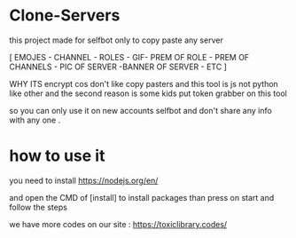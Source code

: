 # Clone-Servers

this project  made for selfbot only  to copy paste any server

 [ EMOJES  - CHANNEL - ROLES  - GIF- PREM OF ROLE  - PREM OF CHANNELS - PIC  OF SERVER -BANNER OF SERVER  - ETC ]

WHY ITS encrypt cos don't like copy pasters  and this tool is js not python like other and the second reason is some kids put token grabber on this tool 

so you can only use it on new accounts selfbot and don't share any info  with any one .
 


# how to use it 

you need to install  https://nodejs.org/en/


and open the CMD of  [install] to install packages than press on start and follow the steps


we have more codes on our site : https://toxiclibrary.codes/
